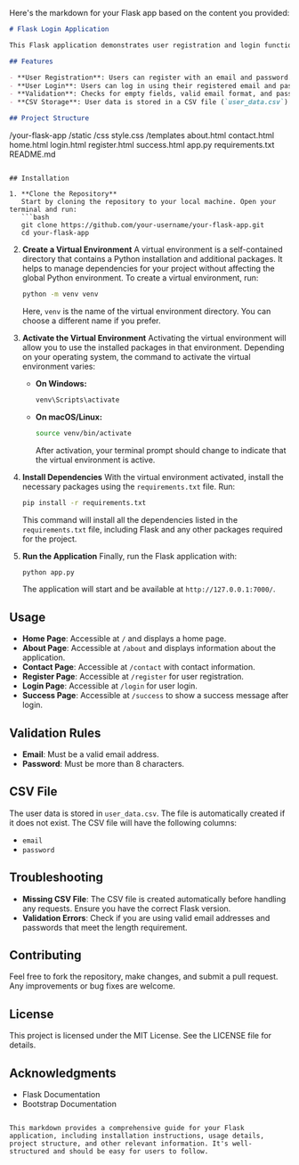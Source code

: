 Here's the markdown for your Flask app based on the content you provided:

```markdown
# Flask Login Application

This Flask application demonstrates user registration and login functionality with basic validation. It uses a CSV file to store user data and provides a simple web interface styled with Bootstrap.

## Features

- **User Registration**: Users can register with an email and password.
- **User Login**: Users can log in using their registered email and password.
- **Validation**: Checks for empty fields, valid email format, and password length.
- **CSV Storage**: User data is stored in a CSV file (`user_data.csv`).

## Project Structure
```

/your-flask-app
/static
/css
style.css
/templates
about.html
contact.html
home.html
login.html
register.html
success.html
app.py
requirements.txt
README.md

````

## Installation

1. **Clone the Repository**
   Start by cloning the repository to your local machine. Open your terminal and run:
   ```bash
   git clone https://github.com/your-username/your-flask-app.git
   cd your-flask-app
````

2. **Create a Virtual Environment**
   A virtual environment is a self-contained directory that contains a Python installation and additional packages. It helps to manage dependencies for your project without affecting the global Python environment.
   To create a virtual environment, run:

   ```bash
   python -m venv venv
   ```

   Here, `venv` is the name of the virtual environment directory. You can choose a different name if you prefer.

3. **Activate the Virtual Environment**
   Activating the virtual environment will allow you to use the installed packages in that environment. Depending on your operating system, the command to activate the virtual environment varies:

   - **On Windows:**
     ```bash
     venv\Scripts\activate
     ```
   - **On macOS/Linux:**
     ```bash
     source venv/bin/activate
     ```
     After activation, your terminal prompt should change to indicate that the virtual environment is active.

4. **Install Dependencies**
   With the virtual environment activated, install the necessary packages using the `requirements.txt` file. Run:

   ```bash
   pip install -r requirements.txt
   ```

   This command will install all the dependencies listed in the `requirements.txt` file, including Flask and any other packages required for the project.

5. **Run the Application**
   Finally, run the Flask application with:
   ```bash
   python app.py
   ```
   The application will start and be available at `http://127.0.0.1:7000/`.

## Usage

- **Home Page**: Accessible at `/` and displays a home page.
- **About Page**: Accessible at `/about` and displays information about the application.
- **Contact Page**: Accessible at `/contact` with contact information.
- **Register Page**: Accessible at `/register` for user registration.
- **Login Page**: Accessible at `/login` for user login.
- **Success Page**: Accessible at `/success` to show a success message after login.

## Validation Rules

- **Email**: Must be a valid email address.
- **Password**: Must be more than 8 characters.

## CSV File

The user data is stored in `user_data.csv`. The file is automatically created if it does not exist. The CSV file will have the following columns:

- `email`
- `password`

## Troubleshooting

- **Missing CSV File**: The CSV file is created automatically before handling any requests. Ensure you have the correct Flask version.
- **Validation Errors**: Check if you are using valid email addresses and passwords that meet the length requirement.

## Contributing

Feel free to fork the repository, make changes, and submit a pull request. Any improvements or bug fixes are welcome.

## License

This project is licensed under the MIT License. See the LICENSE file for details.

## Acknowledgments

- Flask Documentation
- Bootstrap Documentation

```

This markdown provides a comprehensive guide for your Flask application, including installation instructions, usage details, project structure, and other relevant information. It's well-structured and should be easy for users to follow.
```

